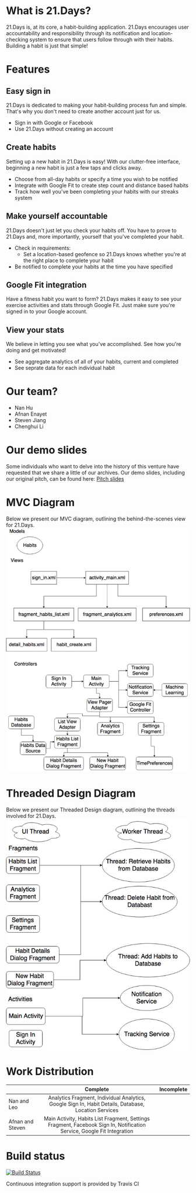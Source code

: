 # What is 21.Days?
21.Days is, at its core, a habit-building application. 21.Days encourages user accountability and responsibility through its notification and location-checking system to ensure that users follow through with their habits. Building a habit is just that simple!

# Features
## Easy sign in
21.Days is dedicated to making your habit-building process fun and simple. That's why you don't need to create another account just for us. 
- Sign in with Google or Facebook
- Use 21.Days without creating an account

## Create habits
Setting up a new habit in 21.Days is easy! With our clutter-free interface, beginning a new habit is just a few taps and clicks away.
- Choose from all-day habits or specify a time you wish to be notified
- Integrate with Google Fit to create step count and distance based habits
- Track how well you've been completing your habits with our streaks system

## Make yourself accountable
21.Days doesn't just let you check your habits off. You have to prove to 21.Days and, more importantly, yourself that you've completed your habit.
- Check in requirements:
    - Set a location-based geofence so 21.Days knows whether you're at the right place to complete your habit
- Be notified to complete your habits at the time you have specified

## Google Fit integration
Have a fitness habit you want to form? 21.Days makes it easy to see your exercise activities and stats through Google Fit. Just make sure you're signed in to your Google account.

## View your stats
We believe in letting you see what you've accomplished. See how you're doing and get motivated!
- See aggregate analytics of all of your habits, current and completed
- See seprate data for each individual habit

# Our team?
- Nan Hu
- Afnan Enayet
- Steven Jiang
- Chenghui Li

# Our demo slides
Some individuals who want to delve into the history of this venture have requested that we share a little of our archives. Our demo slides, including our original pitch, can be found here:
[Pitch slides](https://docs.google.com/presentation/d/1LqYHAFYNit3Wd_bE9uATRXGYYwExH9Xo0qOO0rtN3oY/edit#slide=id.p)

# MVC Diagram
Below we present our MVC diagram, outlining the behind-the-scenes view for 21.Days.
![alt text](https://github.com/afnanenayet/21.Days/blob/master/docs/images/MVC.jpg?raw=true)

# Threaded Design Diagram
Below we present our Threaded Design diagram, outlining the threads involved for 21.Days.
![alt text](https://raw.githubusercontent.com/afnanenayet/21.Days/master/docs/images/Threaded%20Design%20Diagram.jpg?token=ARpKatSv5jIV2uj72_uUYUCM0YRruv9tks5Yxi5awA%3D%3D)


# Work Distribution

|               | Complete      | Incomplete  |
| ------------- |:-------------:| :------:|
| Nan and Leo   | Analytics Fragment, Individual Analytics, Google Sign In, Habit Details, Database, Location Services |   |
| Afnan and Steven | Main Activity, Habits List Fragment, Settings Fragment, Facebook Sign In, Notification Service, Google Fit Integration   |    |

# Build status
[![Build Status](https://travis-ci.com/afnanenayet/21.Days.svg?token=QtxzrX3Qc2BDQfwx8D1K&branch=master)](https://travis-ci.com/afnanenayet/21.Days)

Continuous integration support is provided by Travis CI
